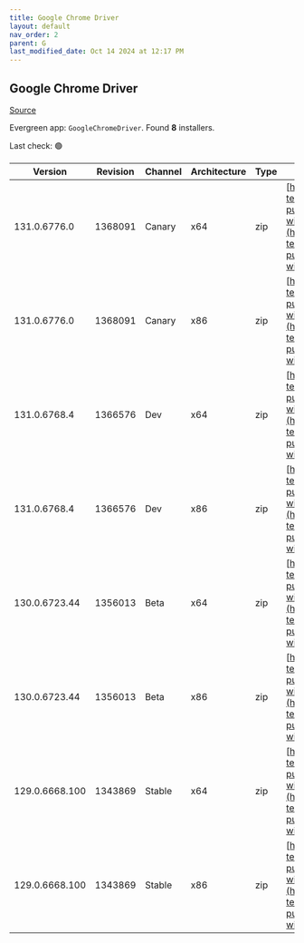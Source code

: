 ```yaml
---
title: Google Chrome Driver
layout: default
nav_order: 2
parent: G
last_modified_date: Oct 14 2024 at 12:17 PM
---
```


## Google Chrome Driver

[Source](https://googlechromelabs.github.io/chrome-for-testing/)

Evergreen app: `GoogleChromeDriver`. Found **8** installers.

Last check: 🟢

| Version        | Revision | Channel | Architecture | Type | URI                                                                                                                                                                                                          |
| -------------- | -------- | ------- | ------------ | ---- | ------------------------------------------------------------------------------------------------------------------------------------------------------------------------------------------------------------ |
| 131.0.6776.0   | 1368091  | Canary  | x64          | zip  | [https://storage.googleapis.com/chrome-for-testing-public/131.0.6776.0/win64/chromedriver-win64.zip](https://storage.googleapis.com/chrome-for-testing-public/131.0.6776.0/win64/chromedriver-win64.zip)     |
| 131.0.6776.0   | 1368091  | Canary  | x86          | zip  | [https://storage.googleapis.com/chrome-for-testing-public/131.0.6776.0/win32/chromedriver-win32.zip](https://storage.googleapis.com/chrome-for-testing-public/131.0.6776.0/win32/chromedriver-win32.zip)     |
| 131.0.6768.4   | 1366576  | Dev     | x64          | zip  | [https://storage.googleapis.com/chrome-for-testing-public/131.0.6768.4/win64/chromedriver-win64.zip](https://storage.googleapis.com/chrome-for-testing-public/131.0.6768.4/win64/chromedriver-win64.zip)     |
| 131.0.6768.4   | 1366576  | Dev     | x86          | zip  | [https://storage.googleapis.com/chrome-for-testing-public/131.0.6768.4/win32/chromedriver-win32.zip](https://storage.googleapis.com/chrome-for-testing-public/131.0.6768.4/win32/chromedriver-win32.zip)     |
| 130.0.6723.44  | 1356013  | Beta    | x64          | zip  | [https://storage.googleapis.com/chrome-for-testing-public/130.0.6723.44/win64/chromedriver-win64.zip](https://storage.googleapis.com/chrome-for-testing-public/130.0.6723.44/win64/chromedriver-win64.zip)   |
| 130.0.6723.44  | 1356013  | Beta    | x86          | zip  | [https://storage.googleapis.com/chrome-for-testing-public/130.0.6723.44/win32/chromedriver-win32.zip](https://storage.googleapis.com/chrome-for-testing-public/130.0.6723.44/win32/chromedriver-win32.zip)   |
| 129.0.6668.100 | 1343869  | Stable  | x64          | zip  | [https://storage.googleapis.com/chrome-for-testing-public/129.0.6668.100/win64/chromedriver-win64.zip](https://storage.googleapis.com/chrome-for-testing-public/129.0.6668.100/win64/chromedriver-win64.zip) |
| 129.0.6668.100 | 1343869  | Stable  | x86          | zip  | [https://storage.googleapis.com/chrome-for-testing-public/129.0.6668.100/win32/chromedriver-win32.zip](https://storage.googleapis.com/chrome-for-testing-public/129.0.6668.100/win32/chromedriver-win32.zip) |
